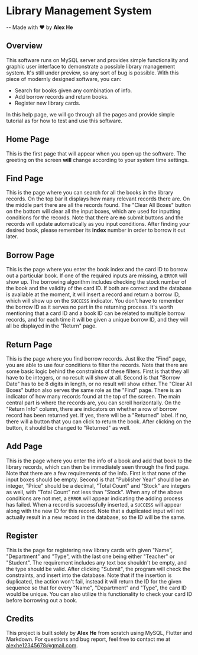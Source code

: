 # **Library Management System**
-- Made with ❤ by **Alex He**
## Overview
This software runs on MySQL server and provides simple functionality and graphic user interface to demonstrate a possible library management system. It's still under preview, so any sort of bug is possible. With this piece of modernly designed software, you can:

- Search for books given any combination of info.
- Add borrow records and return books.
- Register new library cards.

In this help page, we will go through all the pages and provide simple tutorial as for how to test and use this software.
## Home Page
This is the first page that will appear when you open up the software. The greeting on the screen **will** change according to your system time settings.
## Find Page
This is the page where you can search for all the books in the library records. On the top bar it displays how many relevant records there are. On the middle part there are all the records found. The "Clear All Boxes" button on the bottom will clear all the input boxes, which are used for inputting conditions for the records. Note that there are **no** submit buttons and the records will update automatically as you input conditions. After finding your desired book, please remember its **index** number in order to borrow it out later.
## Borrow Page
This is the page where you enter the book index and the card ID to borrow out a particular book. If one of the required inputs are missing, a `ERROR` will show up. The borrowing algorithm includes checking the stock number of the book and the validity of the card ID. If both are correct and the database is available at the moment, it will insert a record and return a borrow ID, which will show up on the `SUCCESS` indicator. You don't have to remember the borrow ID as it serves no part in the returning process. It's worth mentioning that a card ID and a book ID can be related to multiple borrow records, and for each time it will be given a unique borrow ID, and they will all be displayed in the "Return" page.
## Return Page
This is the page where you find borrow records. Just like the "Find" page, you are able to use four conditions to filter the records. Note that there are some basic logic behind the constraints of these filters. First is that they all have to be integers, or no result will show at all. Second is that "Borrow Date" has to be 8 digits in length, or no result will show either. The "Clear All Boxes" button also serves the same role as the "Find" page. There is an indicator of how many records found at the top of the screen. The main central part is where the records are, you can scroll horizontally. On the "Return Info" column, there are indicators on whether a row of borrow record has been returned yet. If yes, there will be a "Returned" label. If no, there will a button that you can click to return the book. After clicking on the button, it should be changed to "Returned" as well.
## Add Page
This is the page where you enter the info of a book and add that book to the library records, which can then be immediately seen through the find page. Note that there are a few requirements of the info. First is that none of the input boxes should be empty. Second is that "Publisher Year" should be an integer, "Price" should be a decimal, "Total Count" and "Stock" are integers as well, with "Total Count" not less than "Stock". When any of the above conditions are not met, a `ERROR` will appear indicating the adding process has failed. When a record is successfully inserted, a `SUCCESS` will appear along with the new ID for this record. Note that a duplicated input will not actually result in a new record in the database, so the ID will be the same.
## Register
This is the page for registering new library cards with given "Name", "Department" and "Type", with the last one being either "Teacher" or "Student". The requirement includes any text box shouldn't be empty, and the type should be valid. After clicking "Submit", the program will check the constraints, and insert into the database. Note that if the insertion is duplicated, the action won't fail, instead it will return the ID for the given sequence so that for every "Name", "Department" and "Type", the card ID would be unique. You can also utilize this functionality to check your card ID before borrowing out a book.
## Credits
This project is built solely by **Alex He** from scratch using MySQL, Flutter and Markdown. For questions and bug report, feel free to contact me at alexhe12345678@gmail.com.